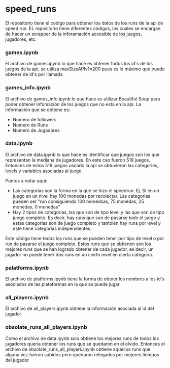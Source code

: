 # speed_runs

El repositorio tiene el codigo para obtener los datos de los runs de la api de speed run. EL repositorio tiene diferentes códigos, los cuales se encargan de hacer un scrapper de la inforamación accesible de los juegos, jugadores, etc.

### games.ipynb

El archivo de games.ipynb lo que hace es obtener todos los id's de los juegos de la api, se utiliza maxSizeAPIv1=200 pues es lo máximo que puede obtener de id's por llamads.

### games_info.ipynb

El archivo de games_info.ipynb lo que hace es utilizar Beautiful Soup para poder obtener infomación de los juegos que no esta en la api. La información que se obtiene es:

* Numero de followers
* Numero de Runs
* Numero de Jugadores

### data.ipynb

El archivo de data.ipynb lo que hace es identificar que juegos son los que representan la mediana de jugadores. En este cao fueron 519 juegos. Entonces de estos 519 juegos usnado la api se obtuvieron las categories, levels y variables asociadas al juego.

Puntos a notar aquí:

* Las categorias son la forma en la que se hizo el speedrun. Ej. Si en un juego en un nivel hay 100 monedas por recolectar. Las categorias pueden ser "run consiguiendo 100 monedsas, 75 monedas, 25 monedas, 0 monedas"
* Hay 2 tipos de categorias, las que son de tipo level y las que son de tipo juego completo. Es decir, hay runs que son de pasarse todo el juego y estas categorias son de juego completo y también hay runs por level y este tiene categorias independientes.

Este código tiene todos los runs que se pueden tener por tipo de level o por run de pasarse el juego completo. Estos runs que se obtienen son los mejores runs que se han logrado obtener de cada jugador, es decir, un jugador no puede tener dos runs en un cierto nivel en cierta categoria.

### palatforms.ipynb

El archivo de platforms.ipynb tiene la forma de obtner los nombres a los id's asociados de las plataformas en la que se puede jugar

### all_players.ipynb

El archivo de all_players.ipynb obtiene la información asociada al id del jugador

### obsolate_runs_all_players.ipynb 

Como el archivo de data.ipynb solo obtiene los mejores runs de todos los jugadores quería obtener los runs que se quedaron en el olvido. Entonces el archivo de obsolate_runs_all_players.ipynb obtiene aquellos runs que alguna vez fueron subidos pero quedaron relegados por mejores tiempos del jugador

